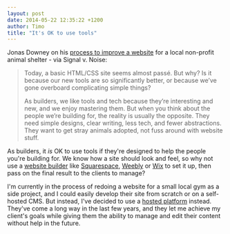 ```yaml
---
layout: post
date: 2014-05-22 12:35:22 +1200
author: Timo
title: "It's OK to use tools"
---
```


<!-- excerpt -->

Jonas Downey on his [process to improve a website](http://signalvnoise.com/posts/3752-its-ok-not-to-use-tools) for a local non-profit animal shelter - via Signal v. Noise:

> Today, a basic HTML/CSS site seems almost passé. But why? Is it because our new tools are so significantly better, or because we’ve gone overboard complicating simple things?
> 
> As builders, we like tools and tech because they’re interesting and new, and we enjoy mastering them. But when you think about the people we’re building for, the reality is usually the opposite. They need simple designs, clear writing, less tech, and fewer abstractions. They want to get stray animals adopted, not fuss around with website stuff.

As builders, it *is* OK to use tools if they're designed to help the people you're building for. We know how a site should look and feel, so why not use a [website builder](https://iwantmyname.com/services/website-builder) like [Squarespace](https://iwantmyname.com/features/applications/custom-domain-apps/websites/squarespace-build-your-website-with-own-url), [Weebly](https://iwantmyname.com/features/applications/custom-domain-apps/websites/weebly-create-free-website-with-own-address) or [Wix](https://iwantmyname.com/features/applications/custom-domain-apps/websites/wix-make-flash-website-own-url) to set it up, then pass on the final result to the clients to manage?

<!-- /excerpt -->

I'm currently in the process of redoing a website for a small local gym as a side project, and I could easily develop their site from scratch or on a self-hosted CMS. But instead, I've decided to use a [hosted platform](https://iwantmyname.com/services) instead. They've come a long way in the last few years, and they let me achieve my client's goals while giving them the ability to manage and edit their content without help in the future.